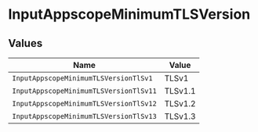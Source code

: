 # InputAppscopeMinimumTLSVersion


## Values

| Name                                   | Value                                  |
| -------------------------------------- | -------------------------------------- |
| `InputAppscopeMinimumTLSVersionTlSv1`  | TLSv1                                  |
| `InputAppscopeMinimumTLSVersionTlSv11` | TLSv1.1                                |
| `InputAppscopeMinimumTLSVersionTlSv12` | TLSv1.2                                |
| `InputAppscopeMinimumTLSVersionTlSv13` | TLSv1.3                                |